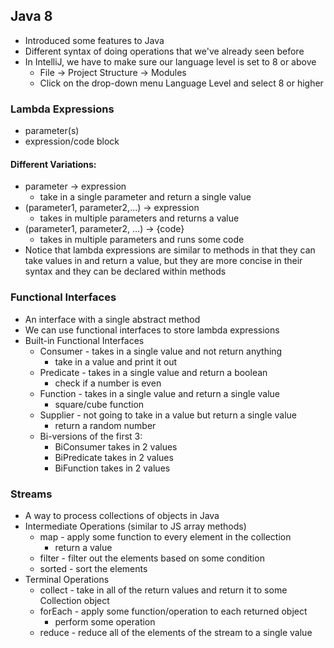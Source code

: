## Java 8
- Introduced some features to Java
- Different syntax of doing operations that we've already seen before
- In IntelliJ, we have to make sure our language level is set to 8 or above
    - File -> Project Structure -> Modules
    - Click on the drop-down menu Language Level and select 8 or higher
### Lambda Expressions
- parameter(s)
- expression/code block
#### Different Variations:
- parameter -> expression
    - take in a single parameter and return a single value
- (parameter1, parameter2,...) -> expression
    - takes in multiple parameters and returns a value
- (parameter1, parameter2, ...) -> {code}
    - takes in multiple parameters and runs some code
- Notice that lambda expressions are similar to methods in that they can take values in and return a value, but they are more concise in their syntax and they can be declared within methods
### Functional Interfaces
- An interface with a single abstract method
- We can use functional interfaces to store lambda expressions
- Built-in Functional Interfaces
    - Consumer - takes in a single value and not return anything
        - take in a value and print it out
    - Predicate - takes in a single value and return a boolean
        - check if a number is even
    - Function - takes in a single value and return a single value
        - square/cube function
    - Supplier - not going to take in a value but return a single value
        - return a random number
    - Bi-versions of the first 3:
        - BiConsumer takes in 2 values
        - BiPredicate takes in 2 values
        - BiFunction takes in 2 values
### Streams
- A way to process collections of objects in Java
- Intermediate Operations (similar to JS array methods)
    - map - apply some function to every element in the collection
        - return a value
    - filter - filter out the elements based on some condition
    - sorted - sort the elements
- Terminal Operations
    - collect - take in all of the return values and return it to some Collection object
    - forEach - apply some function/operation to each returned object
        - perform some operation
    - reduce - reduce all of the elements of the stream to a single value